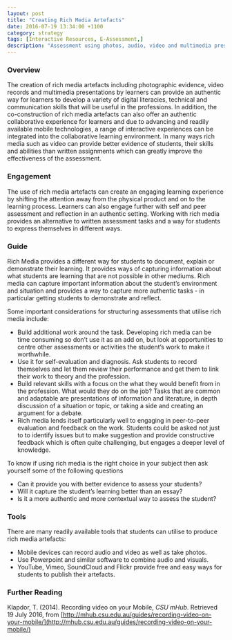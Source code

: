 ```yaml
---
layout: post
title: "Creating Rich Media Artefacts"
date: 2016-07-19 13:34:00 +1100
category: strategy
tags: [Interactive Resources, E-Assessment,] 
description: "Assessment using photos, audio, video and multimedia presentations"
---
```


### Overview

The creation of rich media artefacts including photographic evidence, video records and multimedia presentations by learners can provide an authentic way for learners to develop a variety of digital literacies, technical and communication skills that will be useful in the professions. In addition, the co-construction of rich media artefacts can also offer an authentic collaborative experience for learners and due to advancing and readily available mobile technologies, a range of interactive experiences can be integrated into the collaborative learning environment. In many ways rich media such as video can provide better evidence of students,  their skills and abilities than written assignments which can greatly improve the effectiveness of the assessment.

### Engagement

The use of rich media artefacts can create an engaging learning experience by shifting the attention away from the physical product and on to the learning process. Learners can also engage further with self and peer assessment and reflection in an authentic setting. Working with rich media provides an alternative to written assessment tasks and a way for students to express themselves in different ways. 

### Guide

Rich Media provides a different way for students to document, explain or demonstrate their learning. It provides ways of capturing information about what students are learning that are not possible in other mediums. Rich media can capture important information about the student’s environment and situation and provides a way to capture more authentic tasks - in particular getting students to demonstrate and reflect. 

Some important considerations for structuring assessments that utilise rich media include:

- Build additional work around the task. Developing rich media can be time consuming so don’t use it as an add on, but look at opportunities to centre other assessments or activities the student’s work to make it worthwhile.
- Use it for self-evaluation and diagnosis. Ask students to record themselves and let them review their performance and get them to link their work to theory and the profession. 
- Build relevant skills with a focus on the what they would benefit from in the profession. What would they do on the job? Tasks that are common and adaptable are presentations of information and literature, in depth discussion of a situation or topic, or taking a side and creating an argument for a debate. 
- Rich media lends itself particularly well to engaging in peer-to-peer evaluation and feedback on the work. Students could be asked not just to to identify issues but to make suggestion and provide constructive feedback which is often quite challenging, but engages a deeper level of knowledge.

To know if using rich media is the right choice in your subject then ask yourself some of the following questions

- Can it provide you with better evidence to assess your students?
- Will it capture the student’s learning better than an essay?
- Is it a more authentic and more contextual way to assess the student?

### Tools

There are many readily available tools that students can utilise to produce rich media artefacts:

- Mobile devices can record audio and video as well as take photos.  
- Use Powerpoint and similar software to combine audio and visuals.
- YouTube, Vimeo, SoundCloud and Flickr provide free and easy ways for students to publish their artefacts.

### Further Reading

<div class="apa-ref" markdown="1">

Klapdor, T. (2014). Recording video on your Mobile, *CSU mHub*. Retrieved 19 July 2016, from [http://mhub.csu.edu.au/guides/recording-video-on-your-mobile/](http://mhub.csu.edu.au/guides/recording-video-on-your-mobile/) 

</div>